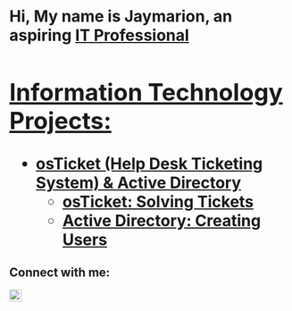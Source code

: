 <h1>Hi, My name is Jaymarion, an aspiring <a href="www.linkedin.com/in/jaymarion-oscar-ab1689371">IT Professional

<h2> Information Technology Projects:</h2>

- <b>osTicket (Help Desk Ticketing System) & Active Directory</b>
  - [osTicket: Solving Tickets](https://github.com/jayosc/ostickets-solving)
  - [Active Directory: Creating Users](https://github.com/jayosc/ostickets-solving)


<h2>Connect with me:</h2>

[<img align="left" alt="Josh | LinkedIn" width="22px" src="https://cdn.jsdelivr.net/npm/simple-icons@v3/icons/linkedin.svg" />][linkedin]

[linkedin]: www.linkedin.com/in/jaymarion-oscar-ab1689371
